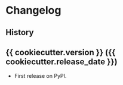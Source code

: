 # Changelog

## History

## {{ cookiecutter.version }} ({{ cookiecutter.release_date }})

* First release on PyPI.
